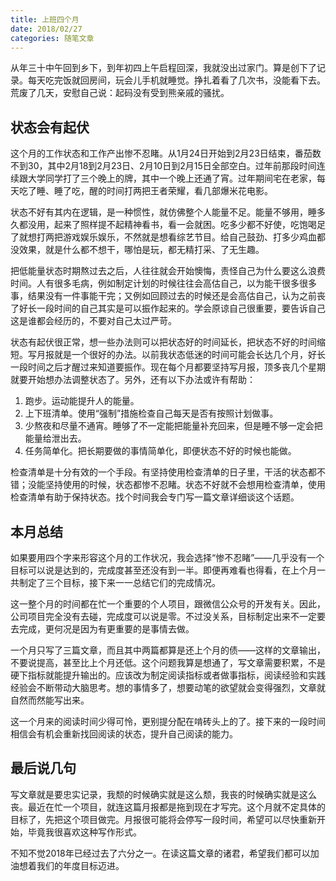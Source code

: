 ```yaml
---
title: 上班四个月
date: 2018/02/27
categories: 随笔文章
---
```


从年三十中午回到乡下，到年初四上午启程回深，我就没出过家门。算是创下了记录。每天吃完饭就回房间，玩会儿手机就睡觉。挣扎着看了几次书，没能看下去。荒废了几天，安慰自己说：起码没有受到熊亲戚的骚扰。

<!-- more -->

## 状态会有起伏
这个月的工作状态和工作产出惨不忍睹。从1月24日开始到2月23日结束，番茄数不到30，其中2月18到2月23日、2月10日到2月15日全部空白。过年前那段时间连续跟大学同学打了三个晚上的牌，其中一个晚上还通了宵。过年期间宅在老家，每天吃了睡、睡了吃，醒的时间打两把王者荣耀，看几部爆米花电影。

状态不好有其内在逻辑，是一种惯性，就仿佛整个人能量不足。能量不够用，睡多久都没用，起来了照样提不起精神看书，看一会就困。吃多少都不好使，吃饱喝足了就想打两把游戏娱乐娱乐，不然就是想看综艺节目。给自己鼓劲、打多少鸡血都没效果，就是什么都不想干，哪怕是玩，都无精打采、了无生趣。

把低能量状态时期熬过去之后，人往往就会开始懊悔，责怪自己为什么要这么浪费时间。人有很多毛病，例如制定计划的时候往往会高估自己，以为能干很多很多事，结果没有一件事能干完；又例如回顾过去的时候还是会高估自己，认为之前丧了好长一段时间的自己其实是可以振作起来的。学会原谅自己很重要，要告诉自己这是谁都会经历的，不要对自己太过严苛。

状态有起伏很正常，想一些办法则可以把状态好的时间延长，把状态不好的时间缩短。写月报就是一个很好的办法。以前我状态低迷的时间可能会长达几个月，好长一段时间之后才醒过来知道要振作。现在每个月都要坚持写月报，顶多丧几个星期就要开始想办法调整状态了。另外，还有以下办法或许有帮助：
1. 跑步。运动能提升人的能量。
2. 上下班清单。使用“强制”措施检查自己每天是否有按照计划做事。
3. 少熬夜和尽量不通宵。睡够了不一定能把能量补充回来，但是睡不够一定会把能量给泄出去。
4. 任务简单化。把长期要做的事情简单化，即便状态不好的时候也能做。

检查清单是十分有效的一个手段。有坚持使用检查清单的日子里，干活的状态都不错；没能坚持使用的时候，状态都惨不忍睹。状态不好就不会想用检查清单，使用检查清单有助于保持状态。找个时间我会专门写一篇文章详细谈这个话题。

## 本月总结
如果要用四个字来形容这个月的工作状况，我会选择“惨不忍睹”——几乎没有一个目标可以说是达到的，完成度甚至还没有到一半。即便再难看也得看，在上个月一共制定了三个目标，接下来一一总结它们的完成情况。

这一整个月的时间都在忙一个重要的个人项目，跟微信公众号的开发有关。因此，公司项目完全没有去碰，完成度可以说是零。不过没关系，目标制定出来不一定要去完成，更何况是因为有更重要的是事情去做。

一个月只写了三篇文章，而且其中两篇都算是还上个月的债——这样的文章输出，不要说提高，甚至比上个月还低。这个问题我算是想通了，写文章需要积累，不是硬下指标就能提升输出的。应该改为制定阅读指标或者做事指标，阅读经验和实践经验会不断带动大脑思考。想的事情多了，想要动笔的欲望就会变得强烈，文章就自然而然能写出来。

这一个月来的阅读时间少得可怜，更别提分配在啃砖头上的了。接下来的一段时间相信会有机会重新找回阅读的状态，提升自己阅读的能力。

## 最后说几句
写文章就是要忠实记录，我颓的时候确实就是这么颓，我丧的时候确实就是这么丧。最近在忙一个项目，就连这篇月报都是拖到现在才写完。这个月就不定具体的目标了，先把这个项目做完。月报很可能将会停写一段时间，希望可以尽快重新开始，毕竟我很喜欢这种写作形式。

不知不觉2018年已经过去了六分之一。在读这篇文章的诸君，希望我们都可以加油想着我们的年度目标迈进。
